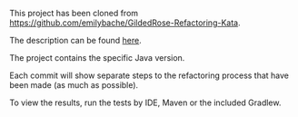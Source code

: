 This project has been cloned from https://github.com/emilybache/GildedRose-Refactoring-Kata.

The description can be found [here](GUIDELINES.md).

The project contains the specific Java version.

Each commit will show separate steps to the refactoring process that have been made (as much as possible).

To view the results, run the tests by IDE, Maven or the included Gradlew.
